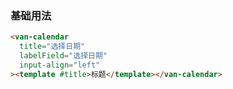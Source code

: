 ### 基础用法

```html
<van-calendar
  title="选择日期"
  labelField="选择日期"
  input-align="left"
><template #title>标题</template></van-calendar>
```
